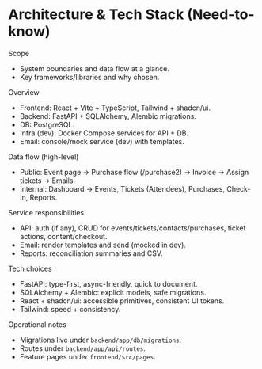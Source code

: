 # Architecture & Tech Stack (Need-to-know)

Scope
- System boundaries and data flow at a glance.
- Key frameworks/libraries and why chosen.

Overview
- Frontend: React + Vite + TypeScript, Tailwind + shadcn/ui.
- Backend: FastAPI + SQLAlchemy, Alembic migrations.
- DB: PostgreSQL.
- Infra (dev): Docker Compose services for API + DB.
- Email: console/mock service (dev) with templates.

Data flow (high-level)
- Public: Event page → Purchase flow (/purchase2) → Invoice → Assign tickets → Emails.
- Internal: Dashboard → Events, Tickets (Attendees), Purchases, Check-in, Reports.

Service responsibilities
- API: auth (if any), CRUD for events/tickets/contacts/purchases, ticket actions, content/checkout.
- Email: render templates and send (mocked in dev).
- Reports: reconciliation summaries and CSV.

Tech choices
- FastAPI: type-first, async-friendly, quick to document.
- SQLAlchemy + Alembic: explicit models, safe migrations.
- React + shadcn/ui: accessible primitives, consistent UI tokens.
- Tailwind: speed + consistency.

Operational notes
- Migrations live under `backend/app/db/migrations`.
- Routes under `backend/app/api/routes`.
- Feature pages under `frontend/src/pages`.

